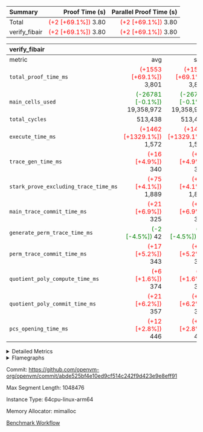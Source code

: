 | Summary | Proof Time (s) | Parallel Proof Time (s) |
|:---|---:|---:|
| Total | <span style='color: red'>(+2 [+69.1%])</span> 3.80 | <span style='color: red'>(+2 [+69.1%])</span> 3.80 |
| verify_fibair | <span style='color: red'>(+2 [+69.1%])</span> 3.80 | <span style='color: red'>(+2 [+69.1%])</span> 3.80 |


| verify_fibair |||||
|:---|---:|---:|---:|---:|
|metric|avg|sum|max|min|
| `total_proof_time_ms ` | <span style='color: red'>(+1553 [+69.1%])</span> 3,801 | <span style='color: red'>(+1553 [+69.1%])</span> 3,801 | <span style='color: red'>(+1553 [+69.1%])</span> 3,801 | <span style='color: red'>(+1553 [+69.1%])</span> 3,801 |
| `main_cells_used     ` | <span style='color: green'>(-26781 [-0.1%])</span> 19,358,972 | <span style='color: green'>(-26781 [-0.1%])</span> 19,358,972 | <span style='color: green'>(-26781 [-0.1%])</span> 19,358,972 | <span style='color: green'>(-26781 [-0.1%])</span> 19,358,972 |
| `total_cycles        ` |  513,438 |  513,438 |  513,438 |  513,438 |
| `execute_time_ms     ` | <span style='color: red'>(+1462 [+1329.1%])</span> 1,572 | <span style='color: red'>(+1462 [+1329.1%])</span> 1,572 | <span style='color: red'>(+1462 [+1329.1%])</span> 1,572 | <span style='color: red'>(+1462 [+1329.1%])</span> 1,572 |
| `trace_gen_time_ms   ` | <span style='color: red'>(+16 [+4.9%])</span> 340 | <span style='color: red'>(+16 [+4.9%])</span> 340 | <span style='color: red'>(+16 [+4.9%])</span> 340 | <span style='color: red'>(+16 [+4.9%])</span> 340 |
| `stark_prove_excluding_trace_time_ms` | <span style='color: red'>(+75 [+4.1%])</span> 1,889 | <span style='color: red'>(+75 [+4.1%])</span> 1,889 | <span style='color: red'>(+75 [+4.1%])</span> 1,889 | <span style='color: red'>(+75 [+4.1%])</span> 1,889 |
| `main_trace_commit_time_ms` | <span style='color: red'>(+21 [+6.9%])</span> 325 | <span style='color: red'>(+21 [+6.9%])</span> 325 | <span style='color: red'>(+21 [+6.9%])</span> 325 | <span style='color: red'>(+21 [+6.9%])</span> 325 |
| `generate_perm_trace_time_ms` | <span style='color: green'>(-2 [-4.5%])</span> 42 | <span style='color: green'>(-2 [-4.5%])</span> 42 | <span style='color: green'>(-2 [-4.5%])</span> 42 | <span style='color: green'>(-2 [-4.5%])</span> 42 |
| `perm_trace_commit_time_ms` | <span style='color: red'>(+17 [+5.2%])</span> 343 | <span style='color: red'>(+17 [+5.2%])</span> 343 | <span style='color: red'>(+17 [+5.2%])</span> 343 | <span style='color: red'>(+17 [+5.2%])</span> 343 |
| `quotient_poly_compute_time_ms` | <span style='color: red'>(+6 [+1.6%])</span> 374 | <span style='color: red'>(+6 [+1.6%])</span> 374 | <span style='color: red'>(+6 [+1.6%])</span> 374 | <span style='color: red'>(+6 [+1.6%])</span> 374 |
| `quotient_poly_commit_time_ms` | <span style='color: red'>(+21 [+6.2%])</span> 357 | <span style='color: red'>(+21 [+6.2%])</span> 357 | <span style='color: red'>(+21 [+6.2%])</span> 357 | <span style='color: red'>(+21 [+6.2%])</span> 357 |
| `pcs_opening_time_ms ` | <span style='color: red'>(+12 [+2.8%])</span> 446 | <span style='color: red'>(+12 [+2.8%])</span> 446 | <span style='color: red'>(+12 [+2.8%])</span> 446 | <span style='color: red'>(+12 [+2.8%])</span> 446 |



<details>
<summary>Detailed Metrics</summary>

|  | verify_program_compile_ms | total_cells | stark_prove_excluding_trace_time_ms | quotient_poly_compute_time_ms | quotient_poly_commit_time_ms | perm_trace_commit_time_ms | pcs_opening_time_ms | main_trace_commit_time_ms |
| --- | --- | --- | --- | --- | --- | --- | --- |
|  | 4 | 65,536 | 67 | 3 | 13 | 0 | 33 | 17 | 

| air_name | rows | quotient_deg | main_cols | interactions | constraints | cells |
| --- | --- | --- | --- | --- | --- | --- |
| AccessAdapterAir<2> |  | 4 |  | 5 | 12 |  | 
| AccessAdapterAir<4> |  | 4 |  | 5 | 12 |  | 
| AccessAdapterAir<8> |  | 4 |  | 5 | 12 |  | 
| FibonacciAir | 32,768 | 1 | 2 |  | 5 | 65,536 | 
| FriReducedOpeningAir |  | 4 |  | 31 | 53 |  | 
| NativePoseidon2Air<BabyBearParameters>, 1> |  | 4 |  | 176 | 590 |  | 
| PhantomAir |  | 4 |  | 3 | 4 |  | 
| ProgramAir |  | 1 |  | 1 | 4 |  | 
| VariableRangeCheckerAir |  | 1 |  | 1 | 4 |  | 
| VmAirWrapper<BranchNativeAdapterAir, BranchEqualCoreAir<1> |  | 2 |  | 11 | 23 |  | 
| VmAirWrapper<JalNativeAdapterAir, JalCoreAir> |  | 4 |  | 7 | 6 |  | 
| VmAirWrapper<NativeAdapterAir<2, 0>, PublicValuesCoreAir> |  | 4 |  | 11 | 22 |  | 
| VmAirWrapper<NativeAdapterAir<2, 1>, FieldArithmeticCoreAir> |  | 4 |  | 15 | 23 |  | 
| VmAirWrapper<NativeLoadStoreAdapterAir<1>, NativeLoadStoreCoreAir<1> |  | 4 |  | 15 | 20 |  | 
| VmAirWrapper<NativeLoadStoreAdapterAir<4>, NativeLoadStoreCoreAir<4> |  | 4 |  | 15 | 20 |  | 
| VmAirWrapper<NativeVectorizedAdapterAir<4>, FieldExtensionCoreAir> |  | 4 |  | 15 | 23 |  | 
| VmConnectorAir |  | 4 |  | 3 | 8 |  | 
| VolatileBoundaryAir |  | 4 |  | 4 | 16 |  | 

| group | trace_gen_time_ms | total_proof_time_ms | total_cycles | total_cells | stark_prove_excluding_trace_time_ms | quotient_poly_compute_time_ms | quotient_poly_commit_time_ms | perm_trace_commit_time_ms | pcs_opening_time_ms | main_trace_commit_time_ms | main_cells_used | generate_perm_trace_time_ms | execute_time_ms |
| --- | --- | --- | --- | --- | --- | --- | --- | --- | --- | --- | --- | --- | --- |
| verify_fibair | 340 | 3,801 | 513,438 | 50,170,008 | 1,889 | 374 | 357 | 343 | 446 | 325 | 19,358,972 | 42 | 1,572 | 

| group | air_name | rows | prep_cols | perm_cols | main_cols | cells |
| --- | --- | --- | --- | --- | --- | --- |
| verify_fibair | AccessAdapterAir<2> | 65,536 |  | 16 | 11 | 1,769,472 | 
| verify_fibair | AccessAdapterAir<4> | 32,768 |  | 16 | 13 | 950,272 | 
| verify_fibair | AccessAdapterAir<8> | 128 |  | 16 | 17 | 4,224 | 
| verify_fibair | FriReducedOpeningAir | 1,024 |  | 36 | 26 | 63,488 | 
| verify_fibair | NativePoseidon2Air<BabyBearParameters>, 1> | 16,384 |  | 356 | 399 | 12,369,920 | 
| verify_fibair | PhantomAir | 16,384 |  | 8 | 6 | 229,376 | 
| verify_fibair | ProgramAir | 8,192 |  | 8 | 10 | 147,456 | 
| verify_fibair | VariableRangeCheckerAir | 262,144 | 2 | 8 | 1 | 2,359,296 | 
| verify_fibair | VmAirWrapper<BranchNativeAdapterAir, BranchEqualCoreAir<1> | 131,072 |  | 28 | 23 | 6,684,672 | 
| verify_fibair | VmAirWrapper<JalNativeAdapterAir, JalCoreAir> | 16,384 |  | 12 | 10 | 360,448 | 
| verify_fibair | VmAirWrapper<NativeAdapterAir<2, 1>, FieldArithmeticCoreAir> | 262,144 |  | 20 | 30 | 13,107,200 | 
| verify_fibair | VmAirWrapper<NativeLoadStoreAdapterAir<1>, NativeLoadStoreCoreAir<1> | 131,072 |  | 36 | 25 | 7,995,392 | 
| verify_fibair | VmAirWrapper<NativeLoadStoreAdapterAir<4>, NativeLoadStoreCoreAir<4> | 16,384 |  | 36 | 34 | 1,146,880 | 
| verify_fibair | VmAirWrapper<NativeVectorizedAdapterAir<4>, FieldExtensionCoreAir> | 8,192 |  | 20 | 40 | 491,520 | 
| verify_fibair | VmConnectorAir | 2 | 1 | 8 | 4 | 24 | 
| verify_fibair | VolatileBoundaryAir | 131,072 |  | 8 | 11 | 2,490,368 | 

| group | air_name | dsl_ir | opcode | cells_used |
| --- | --- | --- | --- | --- |
| verify_fibair | <BranchNativeAdapterAir,BranchEqualCoreAir<1>> | AssertEqE | BNE | 3,956 | 
| verify_fibair | <BranchNativeAdapterAir,BranchEqualCoreAir<1>> | AssertEqEI | BNE | 92 | 
| verify_fibair | <BranchNativeAdapterAir,BranchEqualCoreAir<1>> | AssertEqF | BNE | 32,384 | 
| verify_fibair | <BranchNativeAdapterAir,BranchEqualCoreAir<1>> | AssertEqV | BNE | 17,595 | 
| verify_fibair | <BranchNativeAdapterAir,BranchEqualCoreAir<1>> | AssertEqVI | BNE | 483 | 
| verify_fibair | <BranchNativeAdapterAir,BranchEqualCoreAir<1>> | IfEq | BNE | 2,599 | 
| verify_fibair | <BranchNativeAdapterAir,BranchEqualCoreAir<1>> | IfEqI | BNE | 105,938 | 
| verify_fibair | <BranchNativeAdapterAir,BranchEqualCoreAir<1>> | IfNe | BEQ | 2,645 | 
| verify_fibair | <BranchNativeAdapterAir,BranchEqualCoreAir<1>> | IfNeI | BEQ | 46 | 
| verify_fibair | <BranchNativeAdapterAir,BranchEqualCoreAir<1>> | ZipFor | BNE | 2,110,710 | 
| verify_fibair | <JalNativeAdapterAir,JalCoreAir> |  | JAL | 10 | 
| verify_fibair | <JalNativeAdapterAir,JalCoreAir> | IfEqI | JAL | 22,030 | 
| verify_fibair | <JalNativeAdapterAir,JalCoreAir> | IfNe | JAL | 20 | 
| verify_fibair | <JalNativeAdapterAir,JalCoreAir> | ZipFor | JAL | 115,120 | 
| verify_fibair | <NativeAdapterAir<2, 1>,FieldArithmeticCoreAir> |  | ADD | 30 | 
| verify_fibair | <NativeAdapterAir<2, 1>,FieldArithmeticCoreAir> | AddEFFI | ADD | 13,680 | 
| verify_fibair | <NativeAdapterAir<2, 1>,FieldArithmeticCoreAir> | AddEI | ADD | 248,520 | 
| verify_fibair | <NativeAdapterAir<2, 1>,FieldArithmeticCoreAir> | AddF | ADD | 46,050 | 
| verify_fibair | <NativeAdapterAir<2, 1>,FieldArithmeticCoreAir> | AddFI | ADD | 94,290 | 
| verify_fibair | <NativeAdapterAir<2, 1>,FieldArithmeticCoreAir> | AddV | ADD | 513,540 | 
| verify_fibair | <NativeAdapterAir<2, 1>,FieldArithmeticCoreAir> | AddVI | ADD | 998,940 | 
| verify_fibair | <NativeAdapterAir<2, 1>,FieldArithmeticCoreAir> | Alloc | ADD | 1,316,040 | 
| verify_fibair | <NativeAdapterAir<2, 1>,FieldArithmeticCoreAir> | Alloc | MUL | 377,040 | 
| verify_fibair | <NativeAdapterAir<2, 1>,FieldArithmeticCoreAir> | CastFV | ADD | 1,350 | 
| verify_fibair | <NativeAdapterAir<2, 1>,FieldArithmeticCoreAir> | DivEIN | ADD | 120 | 
| verify_fibair | <NativeAdapterAir<2, 1>,FieldArithmeticCoreAir> | DivF | DIV | 42,840 | 
| verify_fibair | <NativeAdapterAir<2, 1>,FieldArithmeticCoreAir> | DivFIN | DIV | 90 | 
| verify_fibair | <NativeAdapterAir<2, 1>,FieldArithmeticCoreAir> | ImmE | ADD | 25,680 | 
| verify_fibair | <NativeAdapterAir<2, 1>,FieldArithmeticCoreAir> | ImmF | ADD | 55,590 | 
| verify_fibair | <NativeAdapterAir<2, 1>,FieldArithmeticCoreAir> | ImmV | ADD | 110,280 | 
| verify_fibair | <NativeAdapterAir<2, 1>,FieldArithmeticCoreAir> | LoadE | ADD | 61,740 | 
| verify_fibair | <NativeAdapterAir<2, 1>,FieldArithmeticCoreAir> | LoadE | MUL | 61,740 | 
| verify_fibair | <NativeAdapterAir<2, 1>,FieldArithmeticCoreAir> | LoadF | ADD | 20,190 | 
| verify_fibair | <NativeAdapterAir<2, 1>,FieldArithmeticCoreAir> | LoadF | MUL | 10,440 | 
| verify_fibair | <NativeAdapterAir<2, 1>,FieldArithmeticCoreAir> | LoadHeapPtr | ADD | 30 | 
| verify_fibair | <NativeAdapterAir<2, 1>,FieldArithmeticCoreAir> | LoadV | ADD | 136,050 | 
| verify_fibair | <NativeAdapterAir<2, 1>,FieldArithmeticCoreAir> | LoadV | MUL | 114,540 | 
| verify_fibair | <NativeAdapterAir<2, 1>,FieldArithmeticCoreAir> | MulEF | MUL | 75,840 | 
| verify_fibair | <NativeAdapterAir<2, 1>,FieldArithmeticCoreAir> | MulEI | ADD | 9,240 | 
| verify_fibair | <NativeAdapterAir<2, 1>,FieldArithmeticCoreAir> | MulF | MUL | 212,370 | 
| verify_fibair | <NativeAdapterAir<2, 1>,FieldArithmeticCoreAir> | MulFI | MUL | 40,920 | 
| verify_fibair | <NativeAdapterAir<2, 1>,FieldArithmeticCoreAir> | MulVI | MUL | 54,930 | 
| verify_fibair | <NativeAdapterAir<2, 1>,FieldArithmeticCoreAir> | StoreE | ADD | 23,940 | 
| verify_fibair | <NativeAdapterAir<2, 1>,FieldArithmeticCoreAir> | StoreE | MUL | 23,940 | 
| verify_fibair | <NativeAdapterAir<2, 1>,FieldArithmeticCoreAir> | StoreF | ADD | 5,490 | 
| verify_fibair | <NativeAdapterAir<2, 1>,FieldArithmeticCoreAir> | StoreF | MUL | 300 | 
| verify_fibair | <NativeAdapterAir<2, 1>,FieldArithmeticCoreAir> | StoreHeapPtr | ADD | 30 | 
| verify_fibair | <NativeAdapterAir<2, 1>,FieldArithmeticCoreAir> | StoreV | ADD | 27,210 | 
| verify_fibair | <NativeAdapterAir<2, 1>,FieldArithmeticCoreAir> | StoreV | MUL | 6,510 | 
| verify_fibair | <NativeAdapterAir<2, 1>,FieldArithmeticCoreAir> | SubEF | ADD | 11,790 | 
| verify_fibair | <NativeAdapterAir<2, 1>,FieldArithmeticCoreAir> | SubEF | SUB | 3,930 | 
| verify_fibair | <NativeAdapterAir<2, 1>,FieldArithmeticCoreAir> | SubEI | ADD | 240 | 
| verify_fibair | <NativeAdapterAir<2, 1>,FieldArithmeticCoreAir> | SubFI | SUB | 40,890 | 
| verify_fibair | <NativeAdapterAir<2, 1>,FieldArithmeticCoreAir> | SubV | SUB | 45,390 | 
| verify_fibair | <NativeAdapterAir<2, 1>,FieldArithmeticCoreAir> | SubVI | SUB | 22,350 | 
| verify_fibair | <NativeAdapterAir<2, 1>,FieldArithmeticCoreAir> | SubVIN | SUB | 18,900 | 
| verify_fibair | <NativeAdapterAir<2, 1>,FieldArithmeticCoreAir> | UnsafeCastVF | ADD | 90 | 
| verify_fibair | <NativeAdapterAir<2, 1>,FieldArithmeticCoreAir> | ZipFor | ADD | 2,823,090 | 
| verify_fibair | <NativeLoadStoreAdapterAir<1>,NativeLoadStoreCoreAir<1>> | LoadF | LOADW | 77,025 | 
| verify_fibair | <NativeLoadStoreAdapterAir<1>,NativeLoadStoreCoreAir<1>> | LoadV | LOADW | 532,875 | 
| verify_fibair | <NativeLoadStoreAdapterAir<1>,NativeLoadStoreCoreAir<1>> | StoreF | STOREW | 42,375 | 
| verify_fibair | <NativeLoadStoreAdapterAir<1>,NativeLoadStoreCoreAir<1>> | StoreHintWord | HINT_STOREW | 1,800,100 | 
| verify_fibair | <NativeLoadStoreAdapterAir<1>,NativeLoadStoreCoreAir<1>> | StoreV | STOREW | 475,975 | 
| verify_fibair | <NativeLoadStoreAdapterAir<4>,NativeLoadStoreCoreAir<4>> | LoadE | LOADW | 143,276 | 
| verify_fibair | <NativeLoadStoreAdapterAir<4>,NativeLoadStoreCoreAir<4>> | StoreE | STOREW | 184,110 | 
| verify_fibair | <NativeVectorizedAdapterAir<4>,FieldExtensionCoreAir> | AddE | FE4ADD | 57,960 | 
| verify_fibair | <NativeVectorizedAdapterAir<4>,FieldExtensionCoreAir> | DivE | BBE4DIV | 30,320 | 
| verify_fibair | <NativeVectorizedAdapterAir<4>,FieldExtensionCoreAir> | DivEIN | BBE4DIV | 40 | 
| verify_fibair | <NativeVectorizedAdapterAir<4>,FieldExtensionCoreAir> | MulE | BBE4MUL | 119,440 | 
| verify_fibair | <NativeVectorizedAdapterAir<4>,FieldExtensionCoreAir> | MulEI | BBE4MUL | 3,080 | 
| verify_fibair | <NativeVectorizedAdapterAir<4>,FieldExtensionCoreAir> | SubE | FE4SUB | 75,680 | 
| verify_fibair | FriReducedOpeningAir | FriReducedOpening | FRI_REDUCED_OPENING | 15,288 | 
| verify_fibair | PhantomAir | HintBitsF | PHANTOM | 270 | 
| verify_fibair | PhantomAir | HintInputVec | PHANTOM | 56,196 | 
| verify_fibair | VerifyBatchAir | Poseidon2PermuteBabyBear | PERM_POS2 | 10,374 | 
| verify_fibair | VerifyBatchAir | VerifyBatchExt | VERIFY_BATCH | 2,765,070 | 
| verify_fibair | VerifyBatchAir | VerifyBatchFelt | VERIFY_BATCH | 636,804 | 

| group | chip_name | rows_used |
| --- | --- | --- |
| verify_fibair | <BranchNativeAdapterAir,BranchEqualCoreAir<1>> | 98,976 | 
| verify_fibair | <JalNativeAdapterAir,JalCoreAir> | 13,718 | 
| verify_fibair | <NativeAdapterAir<2, 1>,FieldArithmeticCoreAir> | 256,541 | 
| verify_fibair | <NativeLoadStoreAdapterAir<1>,NativeLoadStoreCoreAir<1>> | 117,134 | 
| verify_fibair | <NativeLoadStoreAdapterAir<4>,NativeLoadStoreCoreAir<4>> | 9,629 | 
| verify_fibair | <NativeVectorizedAdapterAir<4>,FieldExtensionCoreAir> | 7,163 | 
| verify_fibair | AccessAdapter<2> | 41,922 | 
| verify_fibair | AccessAdapter<4> | 20,248 | 
| verify_fibair | AccessAdapter<8> | 88 | 
| verify_fibair | Boundary | 111,768 | 
| verify_fibair | FriReducedOpeningAir | 588 | 
| verify_fibair | PhantomAir | 9,411 | 
| verify_fibair | ProgramChip | 5,394 | 
| verify_fibair | VariableRangeCheckerAir | 262,144 | 
| verify_fibair | VerifyBatchAir | 8,552 | 
| verify_fibair | VmConnectorAir | 2 | 

| group | dsl_ir | opcode | frequency |
| --- | --- | --- | --- |
| verify_fibair |  | ADD | 2 | 
| verify_fibair |  | JAL | 1 | 
| verify_fibair | AddE | FE4ADD | 1,449 | 
| verify_fibair | AddEFFI | ADD | 456 | 
| verify_fibair | AddEI | ADD | 8,284 | 
| verify_fibair | AddF | ADD | 1,535 | 
| verify_fibair | AddFI | ADD | 3,143 | 
| verify_fibair | AddV | ADD | 17,118 | 
| verify_fibair | AddVI | ADD | 33,298 | 
| verify_fibair | Alloc | ADD | 43,868 | 
| verify_fibair | Alloc | MUL | 12,568 | 
| verify_fibair | AssertEqE | BNE | 172 | 
| verify_fibair | AssertEqEI | BNE | 4 | 
| verify_fibair | AssertEqF | BNE | 1,408 | 
| verify_fibair | AssertEqV | BNE | 765 | 
| verify_fibair | AssertEqVI | BNE | 21 | 
| verify_fibair | CastFV | ADD | 45 | 
| verify_fibair | DivE | BBE4DIV | 758 | 
| verify_fibair | DivEIN | ADD | 4 | 
| verify_fibair | DivEIN | BBE4DIV | 1 | 
| verify_fibair | DivF | DIV | 1,428 | 
| verify_fibair | DivFIN | DIV | 3 | 
| verify_fibair | FriReducedOpening | FRI_REDUCED_OPENING | 126 | 
| verify_fibair | HintBitsF | PHANTOM | 45 | 
| verify_fibair | HintInputVec | PHANTOM | 9,366 | 
| verify_fibair | IfEq | BNE | 113 | 
| verify_fibair | IfEqI | BNE | 4,606 | 
| verify_fibair | IfEqI | JAL | 2,203 | 
| verify_fibair | IfNe | BEQ | 115 | 
| verify_fibair | IfNe | JAL | 2 | 
| verify_fibair | IfNeI | BEQ | 2 | 
| verify_fibair | ImmE | ADD | 856 | 
| verify_fibair | ImmF | ADD | 1,853 | 
| verify_fibair | ImmV | ADD | 3,676 | 
| verify_fibair | LoadE | ADD | 2,058 | 
| verify_fibair | LoadE | LOADW | 4,214 | 
| verify_fibair | LoadE | MUL | 2,058 | 
| verify_fibair | LoadF | ADD | 673 | 
| verify_fibair | LoadF | LOADW | 3,081 | 
| verify_fibair | LoadF | MUL | 348 | 
| verify_fibair | LoadHeapPtr | ADD | 1 | 
| verify_fibair | LoadV | ADD | 4,535 | 
| verify_fibair | LoadV | LOADW | 21,315 | 
| verify_fibair | LoadV | MUL | 3,818 | 
| verify_fibair | MulE | BBE4MUL | 2,986 | 
| verify_fibair | MulEF | MUL | 2,528 | 
| verify_fibair | MulEI | ADD | 308 | 
| verify_fibair | MulEI | BBE4MUL | 77 | 
| verify_fibair | MulF | MUL | 7,079 | 
| verify_fibair | MulFI | MUL | 1,364 | 
| verify_fibair | MulVI | MUL | 1,831 | 
| verify_fibair | Poseidon2PermuteBabyBear | PERM_POS2 | 26 | 
| verify_fibair | StoreE | ADD | 798 | 
| verify_fibair | StoreE | MUL | 798 | 
| verify_fibair | StoreE | STOREW | 5,415 | 
| verify_fibair | StoreF | ADD | 183 | 
| verify_fibair | StoreF | MUL | 10 | 
| verify_fibair | StoreF | STOREW | 1,695 | 
| verify_fibair | StoreHeapPtr | ADD | 1 | 
| verify_fibair | StoreHintWord | HINT_STOREW | 72,004 | 
| verify_fibair | StoreV | ADD | 907 | 
| verify_fibair | StoreV | MUL | 217 | 
| verify_fibair | StoreV | STOREW | 19,039 | 
| verify_fibair | SubE | FE4SUB | 1,892 | 
| verify_fibair | SubEF | ADD | 393 | 
| verify_fibair | SubEF | SUB | 131 | 
| verify_fibair | SubEI | ADD | 8 | 
| verify_fibair | SubFI | SUB | 1,363 | 
| verify_fibair | SubV | SUB | 1,513 | 
| verify_fibair | SubVI | SUB | 745 | 
| verify_fibair | SubVIN | SUB | 630 | 
| verify_fibair | UnsafeCastVF | ADD | 3 | 
| verify_fibair | VerifyBatchExt | VERIFY_BATCH | 630 | 
| verify_fibair | VerifyBatchFelt | VERIFY_BATCH | 84 | 
| verify_fibair | ZipFor | ADD | 94,103 | 
| verify_fibair | ZipFor | BNE | 91,770 | 
| verify_fibair | ZipFor | JAL | 11,512 | 

</details>


<details>
<summary>Flamegraphs</summary>

[![](https://openvm-public-data-sandbox-us-east-1.s3.us-east-1.amazonaws.com/benchmark/github/flamegraphs/abde525bf4e10ed9cf514c242f9d423e9e8eff91/verify_fibair-abde525bf4e10ed9cf514c242f9d423e9e8eff91-verify_fibair.dsl_ir.opcode.air_name.cells_used.reverse.svg)](https://openvm-public-data-sandbox-us-east-1.s3.us-east-1.amazonaws.com/benchmark/github/flamegraphs/abde525bf4e10ed9cf514c242f9d423e9e8eff91/verify_fibair-abde525bf4e10ed9cf514c242f9d423e9e8eff91-verify_fibair.dsl_ir.opcode.air_name.cells_used.reverse.svg)
[![](https://openvm-public-data-sandbox-us-east-1.s3.us-east-1.amazonaws.com/benchmark/github/flamegraphs/abde525bf4e10ed9cf514c242f9d423e9e8eff91/verify_fibair-abde525bf4e10ed9cf514c242f9d423e9e8eff91-verify_fibair.dsl_ir.opcode.air_name.cells_used.svg)](https://openvm-public-data-sandbox-us-east-1.s3.us-east-1.amazonaws.com/benchmark/github/flamegraphs/abde525bf4e10ed9cf514c242f9d423e9e8eff91/verify_fibair-abde525bf4e10ed9cf514c242f9d423e9e8eff91-verify_fibair.dsl_ir.opcode.air_name.cells_used.svg)
[![](https://openvm-public-data-sandbox-us-east-1.s3.us-east-1.amazonaws.com/benchmark/github/flamegraphs/abde525bf4e10ed9cf514c242f9d423e9e8eff91/verify_fibair-abde525bf4e10ed9cf514c242f9d423e9e8eff91-verify_fibair.dsl_ir.opcode.frequency.reverse.svg)](https://openvm-public-data-sandbox-us-east-1.s3.us-east-1.amazonaws.com/benchmark/github/flamegraphs/abde525bf4e10ed9cf514c242f9d423e9e8eff91/verify_fibair-abde525bf4e10ed9cf514c242f9d423e9e8eff91-verify_fibair.dsl_ir.opcode.frequency.reverse.svg)
[![](https://openvm-public-data-sandbox-us-east-1.s3.us-east-1.amazonaws.com/benchmark/github/flamegraphs/abde525bf4e10ed9cf514c242f9d423e9e8eff91/verify_fibair-abde525bf4e10ed9cf514c242f9d423e9e8eff91-verify_fibair.dsl_ir.opcode.frequency.svg)](https://openvm-public-data-sandbox-us-east-1.s3.us-east-1.amazonaws.com/benchmark/github/flamegraphs/abde525bf4e10ed9cf514c242f9d423e9e8eff91/verify_fibair-abde525bf4e10ed9cf514c242f9d423e9e8eff91-verify_fibair.dsl_ir.opcode.frequency.svg)

</details>

Commit: https://github.com/openvm-org/openvm/commit/abde525bf4e10ed9cf514c242f9d423e9e8eff91

Max Segment Length: 1048476

Instance Type: 64cpu-linux-arm64

Memory Allocator: mimalloc

[Benchmark Workflow](https://github.com/openvm-org/openvm/actions/runs/12933141073)
